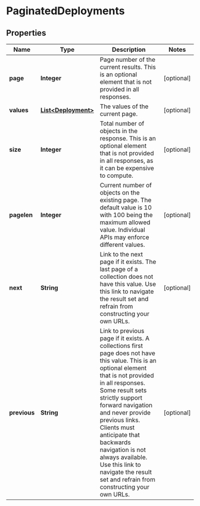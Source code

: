 # PaginatedDeployments

## Properties
Name | Type | Description | Notes
------------ | ------------- | ------------- | -------------
**page** | **Integer** | Page number of the current results. This is an optional element that is not provided in all responses. |  [optional]
**values** | [**List&lt;Deployment&gt;**](Deployment.md) | The values of the current page. |  [optional]
**size** | **Integer** | Total number of objects in the response. This is an optional element that is not provided in all responses, as it can be expensive to compute. |  [optional]
**pagelen** | **Integer** | Current number of objects on the existing page. The default value is 10 with 100 being the maximum allowed value. Individual APIs may enforce different values. |  [optional]
**next** | **String** | Link to the next page if it exists. The last page of a collection does not have this value. Use this link to navigate the result set and refrain from constructing your own URLs. |  [optional]
**previous** | **String** | Link to previous page if it exists. A collections first page does not have this value. This is an optional element that is not provided in all responses. Some result sets strictly support forward navigation and never provide previous links. Clients must anticipate that backwards navigation is not always available. Use this link to navigate the result set and refrain from constructing your own URLs. |  [optional]
